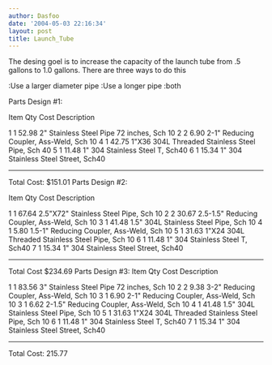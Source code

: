 ```yaml
---
author: Dasfoo
date: '2004-05-03 22:16:34'
layout: post
title: Launch_Tube
---
```


The desing goel is to increase the capacity of the launch tube from .5 gallons to 1.0 gallons.  There are three ways to do this

:Use a larger diameter pipe
:Use a longer pipe
:both

Parts Design #1:

Item Qty Cost Description 

  1    1   52.98  2" Stainless Steel Pipe 72 inches, Sch 10
  2    2    6.90  2-1"     Reducing Coupler, Ass-Weld, Sch 10
  4    1   42.75  1"X36    304L Threaded Stainless Steel Pipe, Sch 40
  5    1   11.48  1"       304 Stainless Steel T, Sch40
  6    1   15.34  1"       304 Stainless Steel Street, Sch40


--------------------------------------------------------------------------------
Total Cost: $151.01 
Parts Design #2:


Item Qty Cost Description 

  1    1   67.64  2.5"X72" Stainless Steel Pipe, Sch 10
  2    2   30.67  2.5-1.5" Reducing Coupler, Ass-Weld, Sch 10
  3    1   41.48  1.5"     304L Stainless Steel Pipe, Sch 10
  4    1   5.80   1.5-1"   Reducing Coupler, Ass-Weld, Sch 10
  5    1   31.63  1"X24    304L Threaded Stainless Steel Pipe, Sch 10
  6    1   11.48  1"       304 Stainless Steel T, Sch40
  7    1   15.34  1"       304 Stainless Steel Street, Sch40


--------------------------------------------------------------------------------
Total Cost $234.69 
Parts Design #3:
Item Qty Cost Description 

  1    1   83.56  3" Stainless Steel Pipe 72 inches, Sch 10
  2    2    9.38  3-2"     Reducing Coupler, Ass-Weld, Sch 10
  3    1    6.90  2-1"     Reducing Coupler, Ass-Weld, Sch 10
  3    1    6.62  2-1.5"   Reducing Coupler, Ass-Weld, Sch 10
  4    1   41.48  1.5"     304L Stainless Steel Pipe, Sch 10
  5    1   31.63  1"X24    304L Threaded Stainless Steel Pipe, Sch 10
  6    1   11.48  1"       304 Stainless Steel T, Sch40
  7    1   15.34  1"       304 Stainless Steel Street, Sch40


--------------------------------------------------------------------------------
Total Cost: 215.77 
